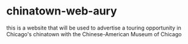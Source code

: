 # chinatown-web-aury

this is a website that will be used to advertise a touring opportunity in Chicago's chinatown with the Chinese-American Museum of Chicago
